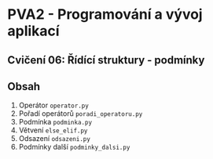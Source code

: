 # PVA2 - Programování a vývoj aplikací
## Cvičení 06: Řídící struktury - podmínky

## Obsah
1. Operátor `operator.py`
2. Pořadí operátorů `poradi_operatoru.py`
3. Podmínka `podminka.py`
4. Větvení `else_elif.py`
5. Odsazení `odsazeni.py`
6. Podmínky další `podminky_dalsi.py`
